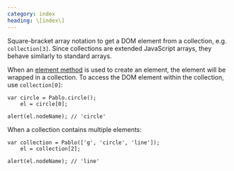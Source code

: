```yaml
---
category: index
heading: \[index\]
---
```


Square-bracket array notation to get a DOM element from a collection, e.g. `collection[3]`. Since collections are extended JavaScript arrays, they behave similarly to standard arrays.

When an [element method](/api/elements/) is used to create an element, the element will be wrapped in a collection. To access the DOM element within the collection, use `collection[0]`:

    var circle = Pablo.circle();
        el = circle[0];
    
    alert(el.nodeName); // 'circle'


When a collection contains multiple elements:

    var collection = Pablo(['g', 'circle', 'line']);
        el = collection[2];
    
    alert(el.nodeName); // 'line'
